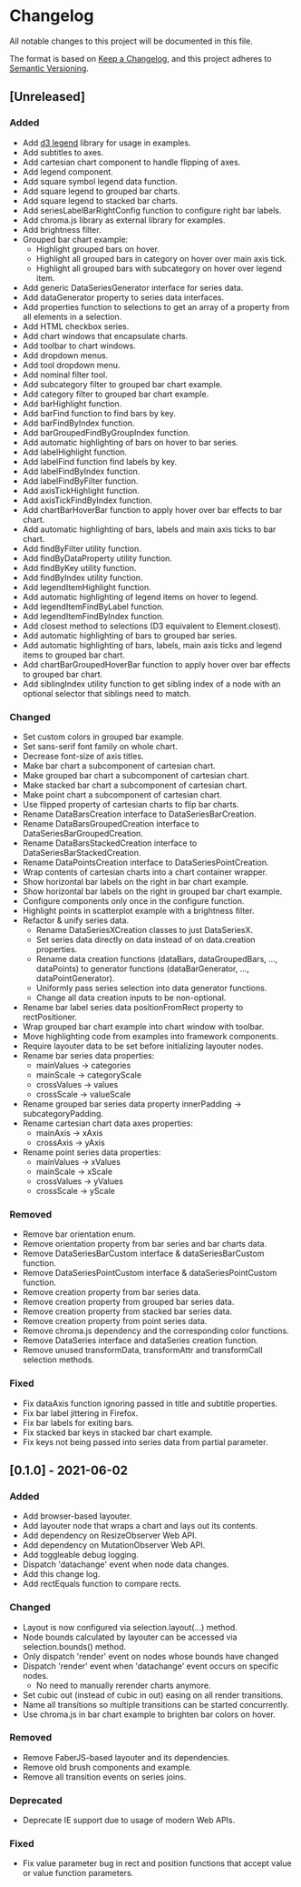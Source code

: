 # Changelog

All notable changes to this project will be documented in this file.

The format is based on [Keep a Changelog](https://keepachangelog.com/en/1.0.0/),
and this project adheres to [Semantic Versioning](https://semver.org/spec/v2.0.0.html).

## [Unreleased]

### Added

- Add [d3 legend](https://d3-legend.susielu.com/) library for usage in examples.
- Add subtitles to axes.
- Add cartesian chart component to handle flipping of axes.
- Add legend component.
- Add square symbol legend data function.
- Add square legend to grouped bar charts.
- Add square legend to stacked bar charts.
- Add seriesLabelBarRightConfig function to configure right bar labels.
- Add chroma.js library as external library for examples.
- Add brightness filter.
- Grouped bar chart example:
  - Highlight grouped bars on hover.
  - Highlight all grouped bars in category on hover over main axis tick.
  - Highlight all grouped bars with subcategory on hover over legend item.
- Add generic DataSeriesGenerator interface for series data.
- Add dataGenerator property to series data interfaces.
- Add properties function to selections to get an array of a property from all elements in a selection.
- Add HTML checkbox series.
- Add chart windows that encapsulate charts.
- Add toolbar to chart windows.
- Add dropdown menus.
- Add tool dropdown menu.
- Add nominal filter tool.
- Add subcategory filter to grouped bar chart example.
- Add category filter to grouped bar chart example.
- Add barHighlight function.
- Add barFind function to find bars by key.
- Add barFindByIndex function.
- Add barGroupedFindByGroupIndex function.
- Add automatic highlighting of bars on hover to bar series.
- Add labelHighlight function.
- Add labelFind function find labels by key.
- Add labelFindByIndex function.
- Add labelFindByFilter function.
- Add axisTickHighlight function.
- Add axisTickFindByIndex function.
- Add chartBarHoverBar function to apply hover over bar effects to bar chart.
- Add automatic highlighting of bars, labels and main axis ticks to bar chart.
- Add findByFilter utility function.
- Add findByDataProperty utility function.
- Add findByKey utility function.
- Add findByIndex utility function.
- Add legendItemHighlight function.
- Add automatic highlighting of legend items on hover to legend.
- Add legendItemFindByLabel function.
- Add legendItemFindByIndex function.
- Add closest method to selections (D3 equivalent to Element.closest).
- Add automatic highlighting of bars to grouped bar series.
- Add automatic highlighting of bars, labels, main axis ticks and legend items to grouped bar chart.
- Add chartBarGroupedHoverBar function to apply hover over bar effects to grouped bar chart.
- Add siblingIndex utility function to get sibling index of a node with an optional selector that siblings need to match.

### Changed

- Set custom colors in grouped bar example.
- Set sans-serif font family on whole chart.
- Decrease font-size of axis titles.
- Make bar chart a subcomponent of cartesian chart.
- Make grouped bar chart a subcomponent of cartesian chart.
- Make stacked bar chart a subcomponent of cartesian chart.
- Make point chart a subcomponent of cartesian chart.
- Use flipped property of cartesian charts to flip bar charts.
- Rename DataBarsCreation interface to DataSeriesBarCreation.
- Rename DataBarsGroupedCreation interface to DataSeriesBarGroupedCreation.
- Rename DataBarsStackedCreation interface to DataSeriesBarStackedCreation.
- Rename DataPointsCreation interface to DataSeriesPointCreation.
- Wrap contents of cartesian charts into a chart container wrapper.
- Show horizontal bar labels on the right in bar chart example.
- Show horizontal bar labels on the right in grouped bar chart example.
- Configure components only once in the configure function.
- Highlight points in scatterplot example with a brightness filter.
- Refactor & unify series data.
  - Rename DataSeriesXCreation classes to just DataSeriesX.
  - Set series data directly on data instead of on data.creation properties.
  - Rename data creation functions (dataBars, dataGroupedBars, ..., dataPoints) to generator functions (dataBarGenerator, ..., dataPointGenerator).
  - Uniformly pass series selection into data generator functions.
  - Change all data creation inputs to be non-optional.
- Rename bar label series data positionFromRect property to rectPositioner.
- Wrap grouped bar chart example into chart window with toolbar.
- Move highlighting code from examples into framework components.
- Require layouter data to be set before initializing layouter nodes.
- Rename bar series data properties:
  - mainValues → categories
  - mainScale → categoryScale
  - crossValues → values
  - crossScale → valueScale
- Rename grouped bar series data property innerPadding → subcategoryPadding.
- Rename cartesian chart data axes properties:
  - mainAxis → xAxis
  - crossAxis → yAxis
- Rename point series data properties:
  - mainValues → xValues
  - mainScale → xScale
  - crossValues → yValues
  - crossScale → yScale

### Removed

- Remove bar orientation enum.
- Remove orientation property from bar series and bar charts data.
- Remove DataSeriesBarCustom interface & dataSeriesBarCustom function.
- Remove DataSeriesPointCustom interface & dataSeriesPointCustom function.
- Remove creation property from bar series data.
- Remove creation property from grouped bar series data.
- Remove creation property from stacked bar series data.
- Remove creation property from point series data.
- Remove chroma.js dependency and the corresponding color functions.
- Remove DataSeries interface and dataSeries creation function.
- Remove unused transformData, transformAttr and transformCall selection methods.

### Fixed

- Fix dataAxis function ignoring passed in title and subtitle properties.
- Fix bar label jittering in Firefox.
- Fix bar labels for exiting bars.
- Fix stacked bar keys in stacked bar chart example.
- Fix keys not being passed into series data from partial parameter.

## [0.1.0] - 2021-06-02

### Added

- Add browser-based layouter.
- Add layouter node that wraps a chart and lays out its contents.
- Add dependency on ResizeObserver Web API.
- Add dependency on MutationObserver Web API.
- Add toggleable debug logging.
- Dispatch 'datachange' event when node data changes.
- Add this change log.
- Add rectEquals function to compare rects.

### Changed

- Layout is now configured via selection.layout(...) method.
- Node bounds calculated by layouter can be accessed via selection.bounds() method.
- Only dispatch 'render' event on nodes whose bounds have changed
- Dispatch 'render' event when 'datachange' event occurs on specific nodes.
  - No need to manually rerender charts anymore.
- Set cubic out (instead of cubic in out) easing on all render transitions.
- Name all transitions so multiple transitions can be started concurrently.
- Use chroma.js in bar chart example to brighten bar colors on hover.

### Removed

- Remove FaberJS-based layouter and its dependencies.
- Remove old brush components and example.
- Remove all transition events on series joins.

### Deprecated

- Deprecate IE support due to usage of modern Web APIs.

### Fixed

- Fix value parameter bug in rect and position functions that accept value or value function parameters.
